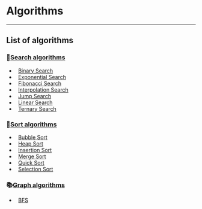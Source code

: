 # Algorithms
---

## List of algorithms

### 🔎[Search algorithms](https://github.com/xduck7/algorithms/tree/main/search)
* &nbsp; [Binary Search](https://github.com/xduck7/algorithms/tree/main/search/binarySearch/binarySearch.go)
* &nbsp; [Exponential Search](https://github.com/xduck7/algorithms/tree/main/search/exponentialSearch/exponentialSearch.go)
* &nbsp; [Fibonacci Search](https://github.com/xduck7/algorithms/tree/main/search/fibonacciSearch/fibonacciSearch.go)
* &nbsp; [Interpolation Search](https://github.com/xduck7/algorithms/tree/main/search/interpolationSearch/interpolationSearch.go)
* &nbsp; [Jump Search](https://github.com/xduck7/algorithms/tree/main/search/jumpSearch/jumpSearch.go)
* &nbsp; [Linear Search](https://github.com/xduck7/algorithms/tree/main/search/linearSearch/linearSearch.go)
* &nbsp; [Ternary Search](https://github.com/xduck7/algorithms/tree/main/search/ternarySearch/ternarySearch.go)

### 🧹[Sort algorithms](https://github.com/xduck7/algorithms/tree/main/sort)
* &nbsp; [Bubble Sort](https://github.com/xduck7/algorithms/blob/main/sort/bubbleSort/bubbleSort.go)
* &nbsp; [Heap Sort](https://github.com/xduck7/algorithms/blob/main/sort/heapSort/heapSort.go)
* &nbsp; [Insertion Sort](https://github.com/xduck7/algorithms/blob/main/sort/insertionSort/insertionSort.go)
* &nbsp; [Merge Sort](https://github.com/xduck7/algorithms/blob/main/sort/mergeSort/mergeSort.go)
* &nbsp; [Quick Sort](https://github.com/xduck7/algorithms/blob/main/sort/quickSort/quickSort.go)
* &nbsp; [Selection Sort](https://github.com/xduck7/algorithms/blob/main/sort/selectionSort/selectionSort.go)

### 📚[Graph algorithms](https://github.com/xduck7/algorithms/tree/main/graph)
* &nbsp; [BFS](https://github.com/xduck7/algorithms/blob/main/graph/bfs/bfs.go)

